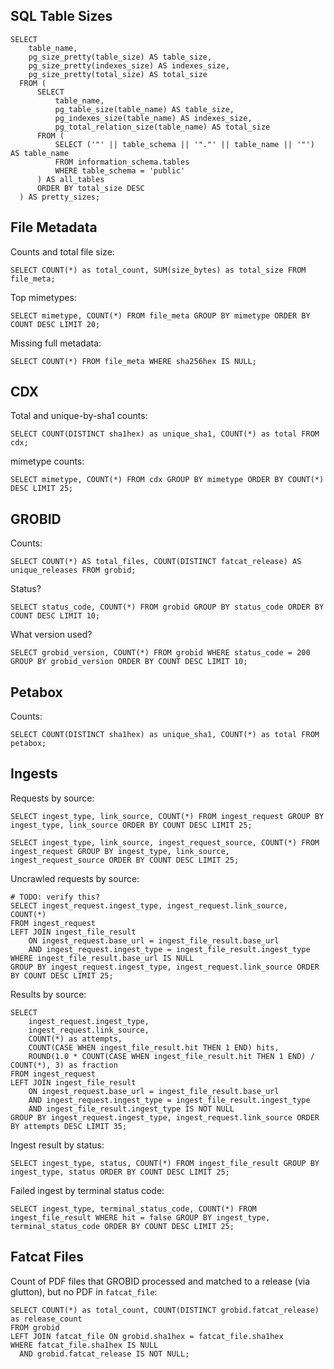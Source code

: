 
## SQL Table Sizes

    SELECT
        table_name,
        pg_size_pretty(table_size) AS table_size,
        pg_size_pretty(indexes_size) AS indexes_size,
        pg_size_pretty(total_size) AS total_size
      FROM (
          SELECT
              table_name,
              pg_table_size(table_name) AS table_size,
              pg_indexes_size(table_name) AS indexes_size,
              pg_total_relation_size(table_name) AS total_size
          FROM (
              SELECT ('"' || table_schema || '"."' || table_name || '"') AS table_name
              FROM information_schema.tables
              WHERE table_schema = 'public'
          ) AS all_tables
          ORDER BY total_size DESC
      ) AS pretty_sizes;


## File Metadata

Counts and total file size:

    SELECT COUNT(*) as total_count, SUM(size_bytes) as total_size FROM file_meta;

Top mimetypes:

    SELECT mimetype, COUNT(*) FROM file_meta GROUP BY mimetype ORDER BY COUNT DESC LIMIT 20;

Missing full metadata:

    SELECT COUNT(*) FROM file_meta WHERE sha256hex IS NULL;

## CDX

Total and unique-by-sha1 counts:

    SELECT COUNT(DISTINCT sha1hex) as unique_sha1, COUNT(*) as total FROM cdx;

mimetype counts:

    SELECT mimetype, COUNT(*) FROM cdx GROUP BY mimetype ORDER BY COUNT(*) DESC LIMIT 25;

## GROBID

Counts:

    SELECT COUNT(*) AS total_files, COUNT(DISTINCT fatcat_release) AS unique_releases FROM grobid;

Status?

    SELECT status_code, COUNT(*) FROM grobid GROUP BY status_code ORDER BY COUNT DESC LIMIT 10;

What version used?

    SELECT grobid_version, COUNT(*) FROM grobid WHERE status_code = 200 GROUP BY grobid_version ORDER BY COUNT DESC LIMIT 10;

## Petabox

Counts:

    SELECT COUNT(DISTINCT sha1hex) as unique_sha1, COUNT(*) as total FROM petabox;

## Ingests

Requests by source:

    SELECT ingest_type, link_source, COUNT(*) FROM ingest_request GROUP BY ingest_type, link_source ORDER BY COUNT DESC LIMIT 25;

    SELECT ingest_type, link_source, ingest_request_source, COUNT(*) FROM ingest_request GROUP BY ingest_type, link_source, ingest_request_source ORDER BY COUNT DESC LIMIT 25;

Uncrawled requests by source:

    # TODO: verify this?
    SELECT ingest_request.ingest_type, ingest_request.link_source, COUNT(*)
    FROM ingest_request
    LEFT JOIN ingest_file_result
        ON ingest_request.base_url = ingest_file_result.base_url
        AND ingest_request.ingest_type = ingest_file_result.ingest_type
    WHERE ingest_file_result.base_url IS NULL
    GROUP BY ingest_request.ingest_type, ingest_request.link_source ORDER BY COUNT DESC LIMIT 25;

Results by source:

    SELECT
        ingest_request.ingest_type,
        ingest_request.link_source,
        COUNT(*) as attempts,
        COUNT(CASE WHEN ingest_file_result.hit THEN 1 END) hits, 
        ROUND(1.0 * COUNT(CASE WHEN ingest_file_result.hit THEN 1 END) / COUNT(*), 3) as fraction
    FROM ingest_request
    LEFT JOIN ingest_file_result
        ON ingest_request.base_url = ingest_file_result.base_url
        AND ingest_request.ingest_type = ingest_file_result.ingest_type
        AND ingest_file_result.ingest_type IS NOT NULL
    GROUP BY ingest_request.ingest_type, ingest_request.link_source ORDER BY attempts DESC LIMIT 35;

Ingest result by status:

    SELECT ingest_type, status, COUNT(*) FROM ingest_file_result GROUP BY ingest_type, status ORDER BY COUNT DESC LIMIT 25;

Failed ingest by terminal status code:

    SELECT ingest_type, terminal_status_code, COUNT(*) FROM ingest_file_result WHERE hit = false GROUP BY ingest_type, terminal_status_code ORDER BY COUNT DESC LIMIT 25;

## Fatcat Files

Count of PDF files that GROBID processed and matched to a release (via
glutton), but no PDF in `fatcat_file`:

    SELECT COUNT(*) as total_count, COUNT(DISTINCT grobid.fatcat_release) as release_count
    FROM grobid
    LEFT JOIN fatcat_file ON grobid.sha1hex = fatcat_file.sha1hex
    WHERE fatcat_file.sha1hex IS NULL
      AND grobid.fatcat_release IS NOT NULL;

